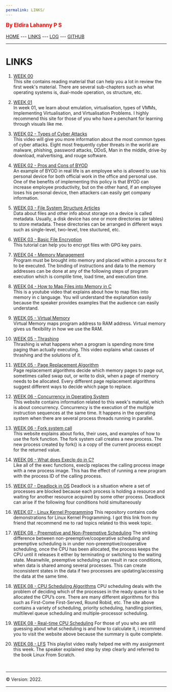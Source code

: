 ```yaml
---
permalink: LINKS/
---
```

<span style="color:red; font-weight:bold; font-size:larger;">By Eldira Lahanny P S </span>
<br><br>
[HOME](https://eldiralps.github.io/os222/) ---
[LINKS](https://eldiralps.github.io/os222/LINKS/) ---
[LOG](https://eldiralps.github.io/os222/TXT/mylog.txt) ---
[GITHUB](https://github.com/eldiralps/os222)
<br>
<hr>

# LINKS

1. [WEEK 00](https://www.notion.so/Lecture-01-Introduction-6a6c00684cc5412a93f430014a9a81e5#971b70590fad4c37861c4c37d0524b14)<br>
This site contains reading material that can help you a lot in review the first week's material. 
There are several sub-chapters such as what operating systems is, dual-mode operation, os structure, etc.

2. [WEEK 01](https://www.notion.so/Lecture-02-Virtual-Machines-b1c91dde244f43c686fd86fd9978abb8) <br>
In week 01, we learn about emulation, virtualisation, types of VMMs, Implementing Virtualisation, and Virtualisation Problems.
I highly recommend this site for those of you who have a penchant for learning through visuals like me.

3. [WEEK 02 - Types of Cyber Attacks](https://www.youtube.com/watch?v=Dk-ZqQ-bfy4) <br>
This video will give you more information about the most common types of cyber attacks. Eight most frequently cyber threats in the world are malware, phishing, password attacks, DDoS, Man in the middle, drive-by download, malvertising, and rouge software.

4. [WEEK 02 - Pros and Cons of BYOD](https://www.youtube.com/watch?v=kVNDl7ig1mk) <br>
An example of BYOD in real life is an employee who is allowed to use his personal device for both official work in the office and personal use. One of the benefits of implementing this policy is that BYOD can increase employee productivity, but on the other hand, if an employee loses his personal device, then attackers can easily get company information.

5. [WEEK 03 - File System Structure Articles](https://www.notion.so/Lecture-20-File-System-Structure-and-File-Links-f84da2a1bfe24d129f6e07620084ee68) <br>
Data about files and other info about storage on a device is called metadata. Usually, a disk device has one or more directories (or tables) to store metadata. These directories can be arranged in different ways such as single-level, two-level, tree stuctured, etc.

7. [WEEK 03 - Basic File Encryption](https://www.youtube.com/watch?v=DMGIlj7u7Eo) <br>
This tutorial can help you to encrypt files with GPG key pairs.

8. [WEEK 04 - Memory Management](https://www.massey.ac.nz/~mjjohnso/notes/59305/mod8.html) <br>
Program must be brought into memory and placed within a process for it to be executed. The binding of instructions and data to the memory addresses can be done at any of the following steps of program execution which is complile time, load time, and execution time.

9. [WEEK 04 - How to Map Files into Memory in C](https://www.youtube.com/watch?v=m7E9piHcfr4) <br>
 This is a youtube video that explains about how to map files into memory in c language. You will understand the explanation easily because the speaker provides examples that the audience can easily understand.
 
10. [WEEK 05 - Virtual Memory](https://www.youtube.com/watch?v=qlH4-oHnBb8) <br>
Virtual Memory maps program address to RAM address. Virtual memory gives us flexibility in how we use the RAM.

12. [WEEK 05 - Thrashing](https://www.youtube.com/watch?v=vtyXZWp9Fsk) <br>
Thrashing is what happens when a program is spending more time paging than actually executing. This video explains what causes of thrashing and the solutions of it.

13. [WEEK 05 - Page Replacement Algorithm](https://www.youtube.com/watch?v=2XMVk5YA7vA) <br>
Page replacement algorithms decide which memory pages to page out, sometimes called swap out, or write to disk, when a page of memory needs to be allocated. Every different page replacement algorithms suggest different ways to decide which page to replace.

14. [WEEK 06 - Concurrency in Operating System](https://www.geeksforgeeks.org/concurrency-in-operating-system/#:~:text=Concurrency%20is%20the%20execution%20of,shared%20memory%20or%20message%20passing.) <br>
This website contains information related to this week's material, which is about concurrency. Concurrency is the execution of the multiple instruction sequences at the same time. It happens in the operating system when there are several process threads running in parallel.

16. [WEEK 06 - Fork system call](https://www.geeksforgeeks.org/fork-system-call/) <br>
This website explains about forks, their uses, and examples of how to use the fork function. The fork system call creates a new process. The new process created by fork() is a copy of the current process except for the returned value.

17. [WEEK 06 - What does Execlp do in C?](https://support.sas.com/documentation/onlinedoc/ccompiler/doc/lr2/execlp.htm) <br>
Like all of the exec functions, execlp replaces the calling process image with a new process image. This has the effect of running a new program with the process ID of the calling process.

18. [WEEK 07 - Deadlock in OS](https://www.geeksforgeeks.org/introduction-of-deadlock-in-operating-system/)
Deadlock is a situation where a set of processes are blocked because each process is holding a resource and waiting for another resource acquired by some other process. Deadlock can arise if the following four conditions hold simultaneously

19. [WEEK 07 - Linux Kernel Programming](https://github.com/PacktPublishing/Linux-Kernel-Programming-Part-2)
This repository contains code demonstrations for Linux Kernel Programming. I got this link from my friend that recommend me to rad topics related to this week topic.

20. [WEEK 08 - Preemptive and Non-Preemptive Scheduling](https://www.youtube.com/watch?v=4DhFmL-6SDA)
The striking difference between non-preemptive/cooperative scheduling and preemptive scheduling is in under non-preemptive/cooperative scheduling, once the CPU has been allocated, the process keeps the CPU until it releases it either by terminating or switching to the waiting state. Meanwhile, preemptive scheduling can result in race conditions, when data is shared among several processes. This can create inconsistent states in the data if two processes are updating/accessing the data at the same time.

22. [WEEK 08 - CPU Scheduling Algorithms](https://www.notion.so/Lecture-11-CPU-Scheduling-Algorithms-0dcfb5651d144b478d76788fbf1d5807)
CPU scheduling deals with the problem of deciding which of the processes in the ready queue is to be allocated the CPU’s core. There are many different algorithms for this such as First-Come First-Served, Round Robid, etc. The site above contains a variety of scheduling, priority scheduling, handling piorities, multilevel queue scheduling and multiple-processor scheduling.

23. [WEEK 08 - Real-time CPU Scheduling](https://www.notion.so/Lecture-12-Real-time-CPU-Scheduling-4584438900fd4467a861afbcce04c3c5)
For those of you who are still guessing about what scheduling is and how to calculate it, i recommend you to visit the website above because the summary is quite complete.

25. [WEEK 08 - LFS](https://www.youtube.com/watch?v=7ukLbyTTwGo&list=PLyc5xVO2uDsDlbR_LTP37nG6g4vbSSxSZ)
This playlist video really helped me with my assignment this week. The speaker explained step by step clearly and referred to the book Linux From Scratch.

<br>
<hr>
&copy; Version: 2022.
<hr>
<br>
